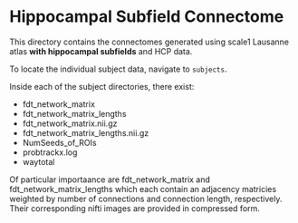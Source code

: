 # Hippocampal Subfield Connectome

This directory contains the connectomes generated using scale1 Lausanne atlas 
**with hippocampal subfields** and HCP data.  

To locate the individual subject data, navigate to `subjects`. 

Inside each of the subject directories, there exist: 
* fdt_network_matrix
* fdt_network_matrix_lengths
* fdt_network_matrix.nii.gz
* fdt_network_matrix_lengths.nii.gz
* NumSeeds_of_ROIs 
* probtrackx.log
* waytotal 

Of particular importaance are fdt_network_matrix and fdt_network_matrix_lengths
which each contain an adjacency matricies weighted by number of connections and 
connection length, respectively. Their corresponding nifti images are provided 
in compressed form. 
